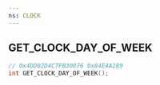 ```yaml
---
ns: CLOCK
---
```

## GET_CLOCK_DAY_OF_WEEK

```c
// 0x4DD02D4C7FB30076 0x84E4A289
int GET_CLOCK_DAY_OF_WEEK();
```

